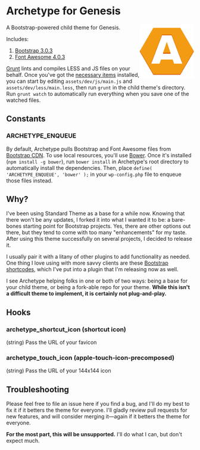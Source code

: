 # Archetype for Genesis #

<img align="right" src="./assets/dist/img/touch-icon.png" title="Archetype WordPress Theme" alt="Archetype WordPress Theme" /> A Bootstrap-powered child theme for Genesis.

Includes:

1. [Bootstrap 3.0.3](http://getbootstrap.com/)
1. [Font Awesome 4.0.3](http://fortawesome.github.io/Font-Awesome/)

[Grunt](http://gruntjs.com/) lints and compiles LESS and JS files on your behalf. Once you've got the [necessary items](http://gruntjs.com/getting-started) installed, you can start by editing `assets/dev/js/main.js` and `assets/dev/less/main.less`, then run `grunt` in the child theme's directory. Run `grunt watch` to automatically run everything when you save one of the watched files.

## Constants ##

### ARCHETYPE_ENQUEUE ###

By default, Archetype pulls Bootstrap and Font Awesome files from [Bootstrap CDN](http://www.bootstrapcdn.com/). To use local resources, you'll use [Bower](http://bower.io/). Once it's installed (`npm install -g bower`), run `bower install` in Archetype's root directory to automatically install the dependencies. Then, place `define( 'ARCHETYPE_ENQUEUE', 'bower' );` in your `wp-config.php` file to enqueue those files instead.

## Why? ##

I've been using Standard Theme as a base for a while now. Knowing that there won't be any updates, I forked it into what I wanted it to be: a bare-bones starting point for Bootstrap projects. Yes, there are other options out there, but they tend to come with too many "enhancements" for my taste. After using this theme successfully on several projects, I decided to release it.

I usually pair it with a litany of other plugins to add functionality as needed. One thing I love using with more savvy clients are these [Bootstrap shortcodes](https://github.com/logoscreative/bs-wp-shortcodes), which I've put into a plugin that I'm releasing now as well.

I see Archetype helping folks in one or both of two ways: being a base for your child theme, or being a fork-able repo for your theme. **While this isn't a difficult theme to implement, it is certainly not plug-and-play.**

## Hooks ##

### archetype_shortcut_icon (shortcut icon) ###

(string) Pass the URL of your favicon

### archetype_touch_icon (apple-touch-icon-precomposed) ###

(string) Pass the URL of your 144x144 icon

## Troubleshooting ##

Please feel free to file an issue here if you find a bug, and I'll do my best to fix it if it betters the theme for everyone. I'll gladly review pull requests for new features, and will consider merging it—again if it betters the theme for everyone.

**For the most part, this will be unsupported.** I'll do what I can, but don't expect much.